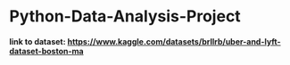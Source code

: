 # Python-Data-Analysis-Project
#### link to dataset: https://www.kaggle.com/datasets/brllrb/uber-and-lyft-dataset-boston-ma
